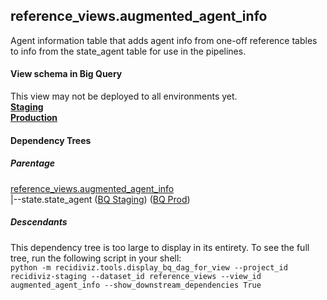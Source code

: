 ## reference_views.augmented_agent_info
Agent information table that adds agent info from one-off reference tables to info from the state_agent table
    for use in the pipelines.
    

#### View schema in Big Query
This view may not be deployed to all environments yet.<br/>
[**Staging**](https://console.cloud.google.com/bigquery?pli=1&p=recidiviz-staging&page=table&project=recidiviz-staging&d=reference_views&t=augmented_agent_info)
<br/>
[**Production**](https://console.cloud.google.com/bigquery?pli=1&p=recidiviz-123&page=table&project=recidiviz-123&d=reference_views&t=augmented_agent_info)
<br/>

#### Dependency Trees

##### Parentage
[reference_views.augmented_agent_info](../reference_views/augmented_agent_info.md) <br/>
|--state.state_agent ([BQ Staging](https://console.cloud.google.com/bigquery?pli=1&p=recidiviz-staging&page=table&project=recidiviz-staging&d=state&t=state_agent)) ([BQ Prod](https://console.cloud.google.com/bigquery?pli=1&p=recidiviz-123&page=table&project=recidiviz-123&d=state&t=state_agent)) <br/>


##### Descendants
This dependency tree is too large to display in its entirety. To see the full tree, run the following script in your shell: <br/>
```python -m recidiviz.tools.display_bq_dag_for_view --project_id recidiviz-staging --dataset_id reference_views --view_id augmented_agent_info --show_downstream_dependencies True```
